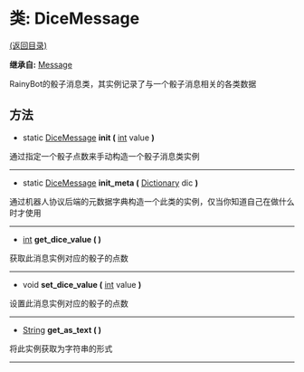 # 类: DiceMessage

[(返回目录)](./)

**继承自:** [Message](Message.md)

RainyBot的骰子消息类，其实例记录了与一个骰子消息相关的各类数据

## 方法

* static [DiceMessage](DiceMessage.md) **init (** [int](https://docs.godotengine.org/en/latest/classes/class\_int.html) value **)**

通过指定一个骰子点数来手动构造一个骰子消息类实例

***

* static [DiceMessage](DiceMessage.md) **init\_meta (** [Dictionary](https://docs.godotengine.org/en/latest/classes/class\_dictionary.html) dic **)**

通过机器人协议后端的元数据字典构造一个此类的实例，仅当你知道自己在做什么时才使用

***

* [int](https://docs.godotengine.org/en/latest/classes/class\_int.html) **get\_dice\_value ( )**

获取此消息实例对应的骰子的点数

***

* void **set\_dice\_value (** [int](https://docs.godotengine.org/en/latest/classes/class\_int.html) value **)**

设置此消息实例对应的骰子的点数

***

* [String](https://docs.godotengine.org/en/latest/classes/class\_string.html) **get\_as\_text ( )**

将此实例获取为字符串的形式

***
